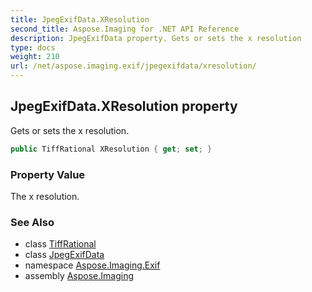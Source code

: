 ```yaml
---
title: JpegExifData.XResolution
second_title: Aspose.Imaging for .NET API Reference
description: JpegExifData property. Gets or sets the x resolution
type: docs
weight: 210
url: /net/aspose.imaging.exif/jpegexifdata/xresolution/
---
```

## JpegExifData.XResolution property

Gets or sets the x resolution.

```csharp
public TiffRational XResolution { get; set; }
```

### Property Value

The x resolution.

### See Also

* class [TiffRational](../../../aspose.imaging.fileformats.tiff/tiffrational/)
* class [JpegExifData](../)
* namespace [Aspose.Imaging.Exif](../../jpegexifdata/)
* assembly [Aspose.Imaging](../../../)


